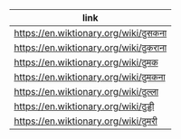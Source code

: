 |link|
|----|
|https://en.wiktionary.org/wiki/ठुसकना|
|https://en.wiktionary.org/wiki/ठुकराना|
|https://en.wiktionary.org/wiki/ठुमक|
|https://en.wiktionary.org/wiki/ठुमकना|
|https://en.wiktionary.org/wiki/ठुल्ला|
|https://en.wiktionary.org/wiki/ठुड्डी|
|https://en.wiktionary.org/wiki/ठुमरी|
